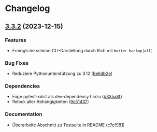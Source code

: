 # Changelog

## [3.3.2](https://github.com/MaxG87/ButterBackup/compare/v3.3.1...v3.3.2) (2023-12-15)


### Features

* Ermögliche schöne CLI-Darstellung durch Rich mit `butter-backup[all]`


### Bug Fixes

* Reduziere Pythonunterstützung zu 3.12 ([6e6db2e](https://github.com/MaxG87/ButterBackup/commit/6e6db2e07062e2ffe1f873366923051f7b93e5e8))


### Dependencies

* Füge pytest-xdist als dev-dependency hinzu ([b335a8f](https://github.com/MaxG87/ButterBackup/commit/b335a8f75cbcb06a52304f9ba2d33f29f6242a4f))
* Relock aller Abhängigkeiten ([9c51437](https://github.com/MaxG87/ButterBackup/commit/9c514375dbb8f242cec07f0329ae38fa0542ccde))


### Documentation

* Überarbeite Abschnitt zu Testsuite in README ([c7cf981](https://github.com/MaxG87/ButterBackup/commit/c7cf981ddce76154c0d3ed43fbce8a811580aae6))
